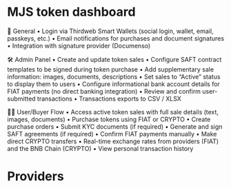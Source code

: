 # MJS token dashboard

🔐 General
• Login via Thirdweb Smart Wallets (social login, wallet, email, passkeys, etc.)
• Email notifications for purchases and document signatures
• Integration with signature provider (Documenso)

🛠️ Admin Panel
• Create and update token sales
• Configure SAFT contract templates to be signed during token purchase
• Add supplementary sale information: images, documents, descriptions
• Set sales to “Active” status to display them to users
• Configure informational bank account details for FIAT payments (no direct banking integration)
• Review and confirm user-submitted transactions
• Transactions exports to CSV / XLSX

🧑‍💼 User/Buyer Flow
• Access active token sales with full sale details (text, images, documents)
• Purchase tokens using FIAT or CRYPTO
• Create purchase orders
• Submit KYC documents (if required)
• Generate and sign SAFT agreements (if required)
• Confirm FIAT payments manually
• Make direct CRYPTO transfers
• Real-time exchange rates from providers (FIAT) and the BNB Chain (CRYPTO)
• View personal transaction history

# Providers
